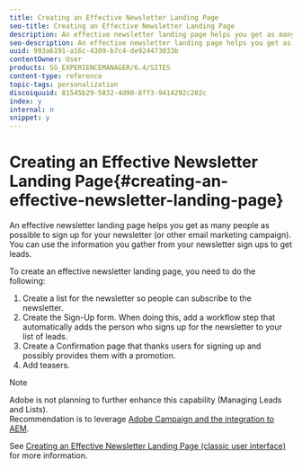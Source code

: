 ```yaml
---
title: Creating an Effective Newsletter Landing Page
seo-title: Creating an Effective Newsletter Landing Page
description: An effective newsletter landing page helps you get as many people as possible to sign up for your newsletter
seo-description: An effective newsletter landing page helps you get as many people as possible to sign up for your newsletter
uuid: 993a6191-a16c-4309-b7c4-de924473033b
contentOwner: User
products: SG_EXPERIENCEMANAGER/6.4/SITES
content-type: reference
topic-tags: personalization
discoiquuid: 81545b29-5832-4d90-8ff3-9414292c202c
index: y
internal: n
snippet: y
---
```


# Creating an Effective Newsletter Landing Page{#creating-an-effective-newsletter-landing-page}

An effective newsletter landing page helps you get as many people as possible to sign up for your newsletter (or other email marketing campaign). You can use the information you gather from your newsletter sign ups to get leads.

To create an effective newsletter landing page, you need to do the following:

1. Create a list for the newsletter so people can subscribe to the newsletter.
1. Create the Sign-Up form. When doing this, add a workflow step that automatically adds the person who signs up for the newsletter to your list of leads.
1. Create a Confirmation page that thanks users for signing up and possibly provides them with a promotion.
1. Add teasers.

>[!NOTE]
>
>Adobe is not planning to further enhance this capability (Managing Leads and Lists).  
>Recommendation is to leverage [Adobe Campaign and the integration to AEM](../../../sites/administering/using/campaign.md).

See [Creating an Effective Newsletter Landing Page (classic user interface)](../../../sites/classic-ui-authoring/using/classic-personalization-campaigns-email-landingpage.md) for more information.
